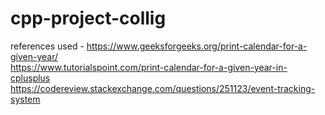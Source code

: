 # cpp-project-collig
references used -
https://www.geeksforgeeks.org/print-calendar-for-a-given-year/ <br />
https://www.tutorialspoint.com/print-calendar-for-a-given-year-in-cplusplus <br />
https://codereview.stackexchange.com/questions/251123/event-tracking-system <br />
